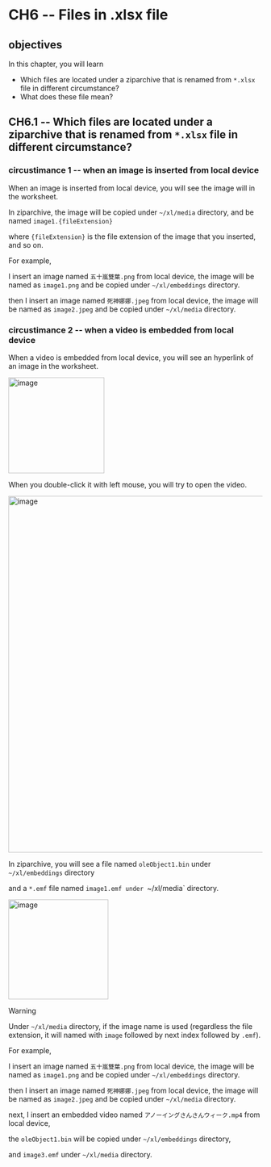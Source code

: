# CH6 -- Files in .xlsx file
## objectives
In this chapter, you will learn

+ Which files are located under a ziparchive that is renamed from `*.xlsx` file in different circumstance?
+ What does these file mean?

## CH6.1 -- Which files are located under a ziparchive that is renamed from `*.xlsx` file in different circumstance?
### circustimance 1 -- when an image is inserted from local device
When an image is inserted from local device, you will see the image will in the worksheet. 

In ziparchive, the image will be copied under `~/xl/media` directory, and be named `image1.{fileExtension}`

where `{fileExtension}` is the file extension of the image that you inserted, and so on.

For example, 

I insert an image named `五十嵐雙葉.png` from local device, the image will be named as `image1.png` and be copied under `~/xl/embeddings` directory.

then I insert an image named `死神娜娜.jpeg` from local device, the image will be named as `image2.jpeg` and be copied under `~/xl/media` directory.

### circustimance 2 -- when a video is embedded from local device
When a video is embedded from local device, you will see an hyperlink of an image in the worksheet.

<img width="190" alt="image" src="https://github.com/user-attachments/assets/f73f08c3-631c-461a-8569-549edbc7d3cd" />

When you double-click it with left mouse, you will try to open the video. 

<img width="707" alt="image" src="https://github.com/user-attachments/assets/2becf823-1255-4629-bb4d-41df8436616d" />

In ziparchive, you will see a file named `oleObject1.bin` under `~/xl/embeddings` directory

and a `*.emf` file named `image1.emf under `~/xl/media` directory.

<img width="198" alt="image" src="https://github.com/user-attachments/assets/cabf9f25-79e0-41d4-9304-1141d46eb0ea" />

> [!WARNING]
> Under  `~/xl/media` directory, if the image name is used (regardless the file extension, it will named with `image` followed by next index followed by `.emf`).

For example, 

I insert an image named `五十嵐雙葉.png` from local device, the image will be named as `image1.png` and be copied under `~/xl/embeddings` directory.

then I insert an image named `死神娜娜.jpeg` from local device, the image will be named as `image2.jpeg` and be copied under `~/xl/media` directory.

next, I insert an embedded video named `アノーイングさんさんウィーク.mp4` from local device, 

the `oleObject1.bin` will be copied under `~/xl/embeddings` directory, 

and `image3.emf` under `~/xl/media` directory.
